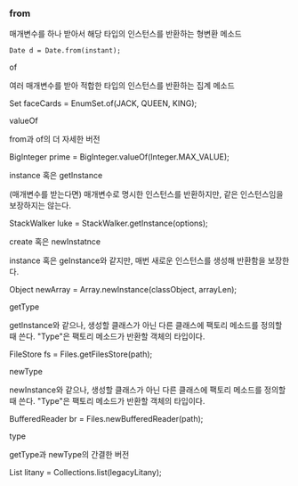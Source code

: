 ### from

매개변수를 하나 받아서 해당 타입의 인스턴스를 반환하는 형변환 메소드

```
Date d = Date.from(instant);
```

of

여러 매개변수를 받아 적합한 타입의 인스턴스를 반환하는 집계 메소드

Set<Rank> faceCards = EnumSet.of(JACK, QUEEN, KING);

valueOf

from과 of의 더 자세한 버전

BigInteger prime = BigInteger.valueOf(Integer.MAX_VALUE);

instance 혹은 getInstance

(매개변수를 받는다면) 매개변수로 명시한 인스턴스를 반환하지만, 같은 인스턴스임을 보장하지는 않는다.

StackWalker luke = StackWalker.getInstance(options);

create 혹은 newInstatnce

instance 혹은 geInstance와 같지만, 매번 새로운 인스턴스를 생성해 반환함을 보장한다.

Object newArray = Array.newInstance(classObject, arrayLen);

getType

getInstance와 같으나, 생성할 클래스가 아닌 다른 클래스에 팩토리 메소드를 정의할 때 쓴다. "Type"은 팩토리 메소드가 반환할 객체의 타입이다.

FileStore fs = Files.getFilesStore(path);

newType

newInstance와 같으나, 생성할 클래스가 아닌 다른 클래스에 팩토리 메소드를 정의할 때 쓴다. "Type"은 팩토리 메소드가 반환할 객체의 타입이다.

BufferedReader br = Files.newBufferedReader(path);

type

getType과 newType의 간결한 버전

List<Complaint> litany = Collections.list(legacyLitany);
